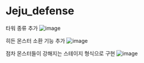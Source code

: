 # Jeju_defense

타워 종류 추가
![image](https://github.com/user-attachments/assets/724c114a-43bd-4603-83dc-eae128180c11)

히든 몬스터 소환 기능 추가
![image](https://github.com/user-attachments/assets/0f9ffe28-6655-46ec-873b-d6fe73010925)

점차 몬스터들이 강해지는 스테이지 형식으로 구현
![image](https://github.com/user-attachments/assets/82e99e03-d5da-44b4-86d2-c24b3c0b5ba4)
